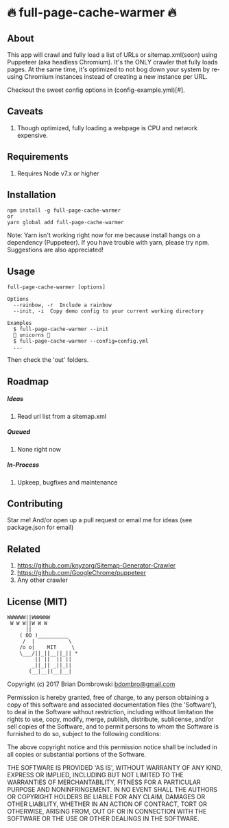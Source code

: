# 🔥 full-page-cache-warmer 🔥

## About
This app will crawl and fully load a list of URLs or sitemap.xml(soon) using Puppeteer (aka headless Chromium). It's the ONLY crawler that fully loads pages. At the same time, it's optimized to not bog down your system by re-using Chromium instances instead of creating a new instance per URL.

Checkout the sweet config options in (config-example.yml)[#].

## Caveats
1. Though optimized, fully loading a webpage is CPU and network expensive.

## Requirements
1. Requires Node v7.x or higher

## Installation
```
npm install -g full-page-cache-warmer
or
yarn global add full-page-cache-warmer
```

Note: Yarn isn't working right now for me because install hangs on a dependency (Puppeteer). If you have trouble with yarn, please try npm. Suggestions are also appreciated!

## Usage
```
full-page-cache-warmer [options]

Options
  --rainbow, -r  Include a rainbow
  --init, -i  Copy demo config to your current working directory

Examples
  $ full-page-cache-warmer --init
  🌈 unicorns 🌈
  $ full-page-cache-warmer --config=config.yml
  ...
```

Then check the 'out' folders.

## Roadmap

##### Ideas
1. Read url list from a sitemap.xml

##### Queued
1. None right now

##### In-Process
1. Upkeep, bugfixes and maintenance

## Contributing
Star me! And/or open up a pull request or email me for ideas (see package.json for email)

## Related
1. https://github.com/knyzorg/Sitemap-Generator-Crawler
1. https://github.com/GoogleChrome/puppeteer
1. Any other crawler


## License (MIT)

```
WWWWWW||WWWWWW
 W W W||W W W
      ||
    ( OO )__________
     /  |           \
    /o o|    MIT     \
    \___/||_||__||_|| *
         || ||  || ||
        _||_|| _||_||
       (__|__|(__|__|
```

Copyright (c) 2017 Brian Dombrowski <bdombro@gmail.com>

Permission is hereby granted, free of charge, to any person obtaining a copy of this software and associated documentation files (the 'Software'), to deal in the Software without restriction, including without limitation the rights to use, copy, modify, merge, publish, distribute, sublicense, and/or sell copies of the Software, and to permit persons to whom the Software is furnished to do so, subject to the following conditions:

The above copyright notice and this permission notice shall be included in all copies or substantial portions of the Software.

THE SOFTWARE IS PROVIDED 'AS IS', WITHOUT WARRANTY OF ANY KIND, EXPRESS OR IMPLIED, INCLUDING BUT NOT LIMITED TO THE WARRANTIES OF MERCHANTABILITY, FITNESS FOR A PARTICULAR PURPOSE AND NONINFRINGEMENT. IN NO EVENT SHALL THE AUTHORS OR COPYRIGHT HOLDERS BE LIABLE FOR ANY CLAIM, DAMAGES OR OTHER LIABILITY, WHETHER IN AN ACTION OF CONTRACT, TORT OR OTHERWISE, ARISING FROM, OUT OF OR IN CONNECTION WITH THE SOFTWARE OR THE USE OR OTHER DEALINGS IN THE SOFTWARE.